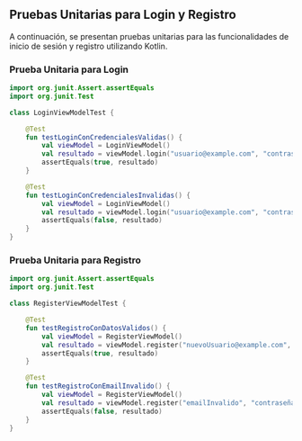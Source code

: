## Pruebas Unitarias para Login y Registro

A continuación, se presentan pruebas unitarias para las funcionalidades de inicio de sesión y registro utilizando Kotlin.

### Prueba Unitaria para Login

```kotlin
import org.junit.Assert.assertEquals
import org.junit.Test

class LoginViewModelTest {

    @Test
    fun testLoginConCredencialesValidas() {
        val viewModel = LoginViewModel()
        val resultado = viewModel.login("usuario@example.com", "contraseñaSegura")
        assertEquals(true, resultado)
    }

    @Test
    fun testLoginConCredencialesInvalidas() {
        val viewModel = LoginViewModel()
        val resultado = viewModel.login("usuario@example.com", "contraseñaIncorrecta")
        assertEquals(false, resultado)
    }
}
```

### Prueba Unitaria para Registro

```kotlin
import org.junit.Assert.assertEquals
import org.junit.Test

class RegisterViewModelTest {

    @Test
    fun testRegistroConDatosValidos() {
        val viewModel = RegisterViewModel()
        val resultado = viewModel.register("nuevoUsuario@example.com", "contraseñaSegura")
        assertEquals(true, resultado)
    }

    @Test
    fun testRegistroConEmailInvalido() {
        val viewModel = RegisterViewModel()
        val resultado = viewModel.register("emailInvalido", "contraseñaSegura")
        assertEquals(false, resultado)
    }
}
```


